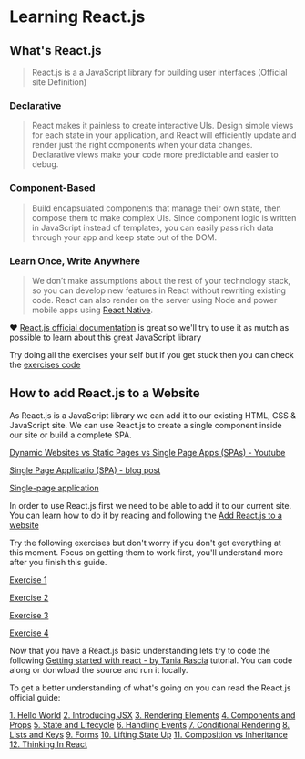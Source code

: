 # Learning React.js

## What's React.js

> React.js is a a JavaScript library for building user interfaces (Official site Definition)

### Declarative

> React makes it painless to create interactive UIs. Design simple views for each state in your application, and React will efficiently update and render just the right components when your data changes. 
Declarative views make your code more predictable and easier to debug.

### Component-Based
> Build encapsulated components that manage their own state, then compose them to make complex UIs.
Since component logic is written in JavaScript instead of templates, you can easily pass rich data through your app and keep state out of the DOM.

### Learn Once, Write Anywhere
> We don’t make assumptions about the rest of your technology stack, so you can develop new features in React without rewriting existing code.
React can also render on the server using Node and power mobile apps using [React Native](https://facebook.github.io/react-native).

❤️ [React.js official documentation](https://reactjs.org) is great so we'll try to use it as mutch as possible to learn about this great JavaScript library

Try doing all the exercises your self but if you get stuck then you can check the [exercises code](examples/exercises)

## How to add React.js to a Website

As React.js is a JavaScript library we can add it to our existing HTML, CSS & JavaScript site. We can use React.js to create a single component inside our site or build a complete SPA.

[Dynamic Websites vs Static Pages vs Single Page Apps (SPAs) - Youtube](https://www.youtube.com/watch?v=Kg0Q_YaQ3Gk)

[Single Page Applicatio (SPA) - blog post](https://www.academind.com/learn/web-dev/dynamic-vs-static-vs-spa)

[Single-page application](https://en.wikipedia.org/wiki/Single-page_application)

In order to use React.js first we need to be able to add it to our current site. You can learn how to do it by reading and following the [Add React.js to a website](https://reactjs.org/docs/add-react-to-a-website.html)

Try the following exercises but don't worry if you don't get everything at this moment. Focus on getting them to work first, you'll understand more after you finish this guide.

[Exercise 1](exercises/ex_1.md)

[Exercise 2](exercises/ex_2.md)

[Exercise 3](exercises/ex_3.md)

[Exercise 4](exercises/ex_4.md)


Now that you have a React.js basic understanding lets try to code the following [Getting started with react - by Tania Rascia](https://www.taniarascia.com/getting-started-with-react) tutorial. You can code along or donwload the source and run it locally.

To get a better understanding of what's going on you can read the React.js official guide:

[1. Hello World](https://reactjs.org/docs/hello-world.html)
[2. Introducing JSX](https://reactjs.org/docs/introducing-jsx.html)
[3. Rendering Elements](https://reactjs.org/docs/rendering-elements.html)
[4. Components and Props](https://reactjs.org/docs/components-and-props.html)
[5. State and Lifecycle](https://reactjs.org/docs/state-and-lifecycle.html)
[6. Handling Events](https://reactjs.org/docs/handling-events.html)
[7. Conditional Rendering](https://reactjs.org/docs/conditional-rendering.html)
[8. Lists and Keys](https://reactjs.org/docs/lists-and-keys.html)
[9. Forms](https://reactjs.org/docs/forms.html)
[10. Lifting State Up](https://reactjs.org/docs/lifting-state-up.html)
[11. Composition vs Inheritance](https://reactjs.org/docs/composition-vs-inheritance.html)
[12. Thinking In React](https://reactjs.org/docs/thinking-in-react.html)